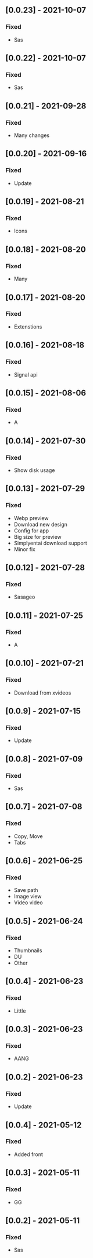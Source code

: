 ## [0.0.23] - 2021-10-07

### Fixed
-    Sas

## [0.0.22] - 2021-10-07

### Fixed
-    Sas

## [0.0.21] - 2021-09-28

### Fixed
-    Many changes

## [0.0.20] - 2021-09-16

### Fixed
-    Update

## [0.0.19] - 2021-08-21

### Fixed
-    Icons

## [0.0.18] - 2021-08-20

### Fixed
-    Many

## [0.0.17] - 2021-08-20

### Fixed
-    Extenstions

## [0.0.16] - 2021-08-18

### Fixed
-    Signal api

## [0.0.15] - 2021-08-06

### Fixed
-    A

## [0.0.14] - 2021-07-30

### Fixed
-    Show disk usage

## [0.0.13] - 2021-07-29

### Fixed
-    Webp preview
-    Download new design
-    Config for app
-    Big size for preview
-    Simplyentai download support
-    Minor fix

## [0.0.12] - 2021-07-28

### Fixed
-    Sasageo

## [0.0.11] - 2021-07-25

### Fixed
-    A

## [0.0.10] - 2021-07-21

### Fixed
-    Download from xvideos

## [0.0.9] - 2021-07-15

### Fixed
-    Update

## [0.0.8] - 2021-07-09

### Fixed
-    Sas

## [0.0.7] - 2021-07-08

### Fixed
-    Copy, Move
-    Tabs

## [0.0.6] - 2021-06-25

### Fixed
-    Save path
-    Image view
-    Video video

## [0.0.5] - 2021-06-24

### Fixed
-    Thumbnails
-    DU
-    Other

## [0.0.4] - 2021-06-23

### Fixed
-    Little

## [0.0.3] - 2021-06-23

### Fixed
-    AANG

## [0.0.2] - 2021-06-23

### Fixed
-    Update

## [0.0.4] - 2021-05-12

### Fixed
-    Added front

## [0.0.3] - 2021-05-11

### Fixed
-    GG

## [0.0.2] - 2021-05-11

### Fixed
-    Sas


